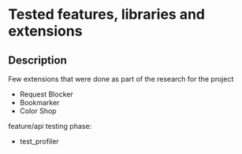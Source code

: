 # Tested features, libraries and extensions

## Description

Few extensions that were done as part of the research for the project 

* Request Blocker
* Bookmarker
* Color Shop

feature/api testing phase:

* test_profiler
